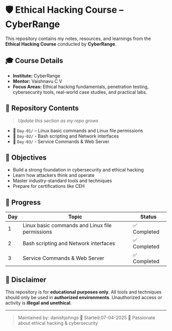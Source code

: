 # 🛡️ Ethical Hacking Course – CyberRange

This repository contains my notes, resources, and learnings from the **Ethical Hacking Course** conducted by **CyberRange**.

## 🎓 Course Details

- **Institute:** CyberRange
- **Mentor:** Vaishnavu C V
- **Focus Areas:** Ethical hacking fundamentals, penetration testing, cybersecurity tools, real-world case studies, and practical labs.

## 📂 Repository Contents

> *Update this section as my repo grows*

- 📁 `Day-01/` – Linux basic commands and Linux file permissions
- 📁 `Day-02/` - Bash scripting and Network interfaces
- 📁 `Day-03/` - Service Commands & Web Server
## 🧠 Objectives

- Build a strong foundation in cybersecurity and ethical hacking
- Learn how attackers think and operate
- Master industry-standard tools and techniques
- Prepare for certifications like CEH

## 🚀 Progress

| Day | Topic                       | Status     |
|------|-----------------------------|------------|
| 1    | Linux basic commands and Linux file permissions    | ✅ Completed |
| 2    | Bash scripting and Network interfaces | ✅ Completed |
| 3    | Service Commands & Web Server  | ✅ Completed|
## 📌 Disclaimer

This repository is for **educational purposes only**. All tools and techniques should only be used in **authorized environments**. Unauthorized access or activity is **illegal and unethical**.

---

> Maintained by: danishjohngs
> 📅 Started:07-04-2025
> 🔐 Passionate about ethical hacking & cybersecurity
